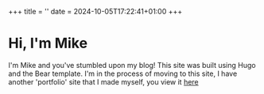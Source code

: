 +++
title = ''
date = 2024-10-05T17:22:41+01:00
+++

# Hi, I'm Mike
I'm Mike and you've stumbled upon my blog!
This site was built using Hugo and the Bear template.
I'm in the process of moving to this site, I have another 'portfolio' site that I made myself, you view it [here](https://mikepratt.dev)